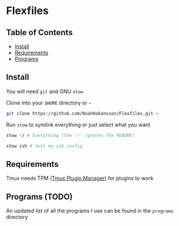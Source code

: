 # Flexfiles

## Table of Contents

 * [Install](#Install)
 * [Requirements](#Requirements)
 * [Programs](#Programs)

## Install

You will need `git` and GNU `stow`

Clone into your `$HOME` directory or `~`

```bash
git clone https://github.com/NoahHakansson/Flexfiles.git ~
```

Run `stow` to symlink everything or just select what you want

```bash
stow */ # Everything (the '/' ignores the README)
```

```bash
stow zsh # Just my zsh config
```

## Requirements
Tmux needs TPM ([Tmux Plugin Manager](https://github.com/tmux-plugins/tpm)) for plugins to work

## Programs (TODO)

An updated list of all the programs I use can be found in the `programs` directory
